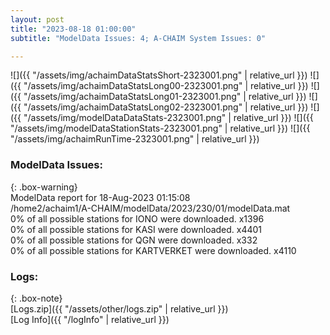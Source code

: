 ```yaml
---
layout: post
title: "2023-08-18 01:00:00"
subtitle: "ModelData Issues: 4; A-CHAIM System Issues: 0"

---
```


![]({{ "/assets/img/achaimDataStatsShort-2323001.png" | relative_url }})
![]({{ "/assets/img/achaimDataStatsLong00-2323001.png" | relative_url }})
![]({{ "/assets/img/achaimDataStatsLong01-2323001.png" | relative_url }})
![]({{ "/assets/img/achaimDataStatsLong02-2323001.png" | relative_url }})
![]({{ "/assets/img/modelDataDataStats-2323001.png" | relative_url }})
![]({{ "/assets/img/modelDataStationStats-2323001.png" | relative_url }})
![]({{ "/assets/img/achaimRunTime-2323001.png" | relative_url }})


### ModelData Issues:  
  
{: .box-warning}  
 ModelData report for 18-Aug-2023 01:15:08   
 /home2/achaim1/A-CHAIM/modelData/2023/230/01/modelData.mat   
 0% of all possible stations for IONO were downloaded. x1396   
 0% of all possible stations for KASI were downloaded. x4401   
 0% of all possible stations for QGN were downloaded. x332   
 0% of all possible stations for KARTVERKET were downloaded. x4110   
  


### Logs:  
  
{: .box-note}  
[Logs.zip]({{ "/assets/other/logs.zip" | relative_url }})  
[Log Info]({{ "/logInfo" | relative_url }})  
